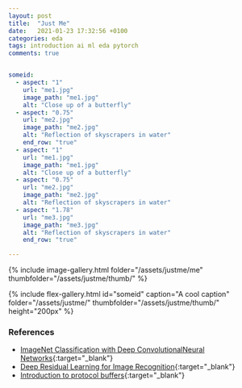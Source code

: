 ```yaml
---
layout: post
title:  "Just Me"
date:   2021-01-23 17:32:56 +0100
categories: eda 
tags: introduction ai ml eda pytorch
comments: true


someid:
  - aspect: "1"
    url: "me1.jpg"
    image_path: "me1.jpg"
    alt: "Close up of a butterfly"
  - aspect: "0.75"
    url: "me2.jpg"
    image_path: "me2.jpg"
    alt: "Reflection of skyscrapers in water"
    end_row: "true"
  - aspect: "1"
    url: "me1.jpg"
    image_path: "me1.jpg"
    alt: "Close up of a butterfly"
  - aspect: "0.75"
    url: "me2.jpg"
    image_path: "me2.jpg"
    alt: "Reflection of skyscrapers in water"
  - aspect: "1.78"
    url: "me3.jpg"
    image_path: "me3.jpg"
    alt: "Reflection of skyscrapers in water"
    end_row: "true"

---
```


{% include image-gallery.html folder="/assets/justme/me" thumbfolder="/assets/justme/thumb/" %}
  
{% include flex-gallery.html id="someid" caption="A cool caption" folder="/assets/justme/" thumbfolder="/assets/justme/thumb/" height="200px" %}

### References 
* [ImageNet Classification with Deep ConvolutionalNeural Networks](https://papers.nips.cc/paper/4824-imagenet-classification-with-deep-convolutional-neural-networks.pdf){:target="_blank"}
* [Deep Residual Learning for Image Recognition](https://arxiv.org/abs/1512.03385){:target="_blank"}
* [Introduction to protocol buffers](https://developers.google.com/protocol-buffers/docs/overview){:target="_blank"}